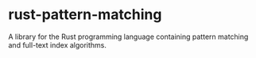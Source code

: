 # rust-pattern-matching
A library for the Rust programming language containing pattern matching and full-text index algorithms.
